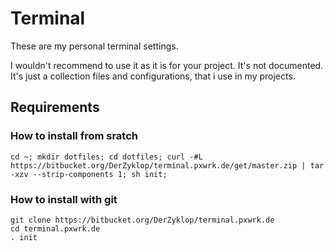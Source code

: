 # Terminal

These are my personal terminal settings.

I wouldn't recommend to use it as it is for your project. It's not documented.
It's just a collection files and configurations, that i use in my projects.

## Requirements

### How to install from sratch

```
cd ~; mkdir dotfiles; cd dotfiles; curl -#L https://bitbucket.org/DerZyklop/terminal.pxwrk.de/get/master.zip | tar -xzv --strip-components 1; sh init;
```

### How to install with git

```
git clone https://bitbucket.org/DerZyklop/terminal.pxwrk.de
cd terminal.pxwrk.de
. init
```

